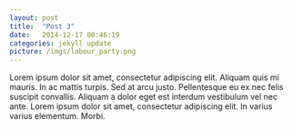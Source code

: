 ```yaml
---
layout: post
title:  "Post 3"
date:   2014-12-17 00:46:19
categories: jekyll update
picture: /imgs/labour_party.png
---
```

Lorem ipsum dolor sit amet, consectetur adipiscing elit. Aliquam quis mi mauris. In ac mattis turpis. Sed at arcu justo. Pellentesque eu ex nec felis suscipit convallis. Aliquam a dolor eget est interdum vestibulum vel nec ante. Lorem ipsum dolor sit amet, consectetur adipiscing elit. In varius varius elementum. Morbi.


